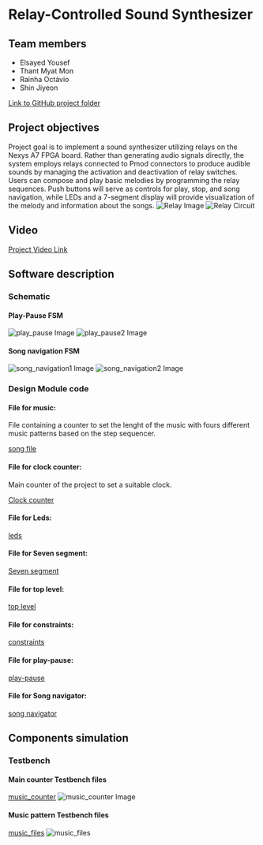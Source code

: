 # Relay-Controlled Sound Synthesizer

## Team members

* Elsayed Yousef
* Thant Myat Mon
* Rainha Octávio
* Shin Jiyeon

[Link to GitHub project folder](https://github.com/ElsayedYousef/Digital-Eletronics-Project)

## Project objectives

Project goal is to implement a sound synthesizer utilizing relays on the Nexys A7 FPGA board. Rather than generating audio signals directly, the system employs relays connected to Pmod connectors to produce audible sounds by managing the activation and deactivation of relay switches. Users can compose and play basic melodies by programming the relay sequences. Push buttons will serve as controls for play, stop, and song navigation, while LEDs and a 7-segment display will provide visualization of the melody and information about the songs.
![Relay Image](Images/Relay.JPG)
![Relay Circuit](Images/relay-circuit.JPG)

## Video

[Project Video Link](Video/)

## Software description
### Schematic
#### Play-Pause FSM
![play_pause Image](Images/play_pause1.JPG)
![play_pause2 Image](Images/play_pause2.JPG)
#### Song navigation FSM
![song_navigation1 Image](Images/song_navigation1.jpg)
![song_navigation2 Image](Images/song_navigation2.jpg)

### Design Module code
#### File for music:
File containing a counter to set the lenght of the music with fours different music patterns based on the step sequencer.

[song file](Source%20files/musics_file.vhd)

#### File for clock counter:
Main counter of the project to set a suitable clock.

[Clock counter](Source%20files/Counter_music.vhd)

#### File for Leds:

[leds](Source%20files/Leds.vhd)

#### File for Seven segment:

[Seven segment](Source%20files/SevenSeg.vhd)

#### File for top level:

[top level](Source%20files/Top_level.vhd)

#### File for constraints:

[constraints](Source%20files/nexys-a7-50t.xdc)

#### File for play-pause:

[play-pause](Source%20files/play_pause.vhd)

#### File for Song navigator:

[song navigator](Source%20files/song_navigator.vhd)

## Components simulation 
### Testbench

#### Main counter Testbench files
[music_counter](Source%20files/tb_counter_music.vhd)
![music_counter Image](Images/tb_counter_music_simulation.png)

#### Music pattern  Testbench files
[music_files](Source%20files/tb_musics_file.vhd)
![music_files](Images/tb_musics_file_simulation.png)


